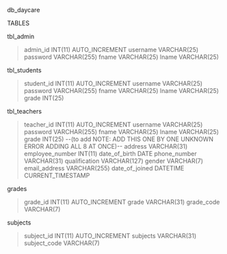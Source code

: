 db_daycare

TABLES

tbl_admin
>admin_id INT(11) AUTO_INCREMENT
>username VARCHAR(25)
>password VARCHAR(255)
>fname VARCHAR(25)
>lname VARCHAR(25)

tbl_students 
>student_id INT(11) AUTO_INCREMENT
>username VARCHAR(25)
>password VARCHAR(255)
>fname  VARCHAR(25)
>lname VARCHAR(25)
>grade INT(25)

tbl_teachers
>teacher_id INT(11) AUTO_INCREMENT
>username VARCHAR(25)
>password VARCHAR(255)
>fname VARCHAR(25)
>lname VARCHAR(25)
>grade INT(25)
--(to add NOTE: ADD THIS ONE BY ONE UNKNOWN ERROR ADDING ALL 8 AT ONCE)-- 
>address VARCHAR(31)
>employee_number INT(11)
>date_of_birth DATE 
>phone_number VARCHAR(31)
>qualification VARCHAR(127)
>gender VARCHAR(7)
>email_address VARCHAR(255)
>date_of_joined DATETIME CURRENT_TIMESTAMP


grades
>grade_id INT(11) AUTO_INCREMENT
>grade VARCHAR(31)
>grade_code VARCHAR(7)

subjects
>subject_id INT(11) AUTO_INCREMENT
>subjects VARCHAR(31)
>subject_code VARCHAR(7)
